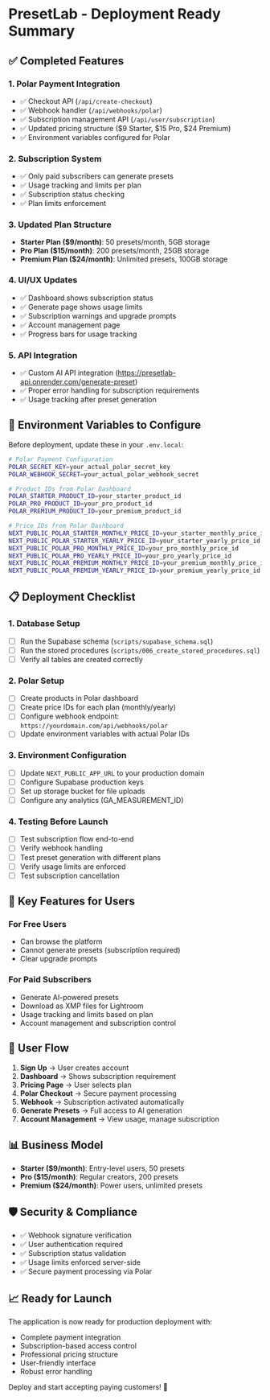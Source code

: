 # PresetLab - Deployment Ready Summary

## ✅ Completed Features

### 1. **Polar Payment Integration**
- ✅ Checkout API (`/api/create-checkout`)
- ✅ Webhook handler (`/api/webhooks/polar`)
- ✅ Subscription management API (`/api/user/subscription`)
- ✅ Updated pricing structure ($9 Starter, $15 Pro, $24 Premium)
- ✅ Environment variables configured for Polar

### 2. **Subscription System**
- ✅ Only paid subscribers can generate presets
- ✅ Usage tracking and limits per plan
- ✅ Subscription status checking
- ✅ Plan limits enforcement

### 3. **Updated Plan Structure**
- **Starter Plan ($9/month)**: 50 presets/month, 5GB storage
- **Pro Plan ($15/month)**: 200 presets/month, 25GB storage  
- **Premium Plan ($24/month)**: Unlimited presets, 100GB storage

### 4. **UI/UX Updates**
- ✅ Dashboard shows subscription status
- ✅ Generate page shows usage limits
- ✅ Subscription warnings and upgrade prompts
- ✅ Account management page
- ✅ Progress bars for usage tracking

### 5. **API Integration**
- ✅ Custom AI API integration (https://presetlab-api.onrender.com/generate-preset)
- ✅ Proper error handling for subscription requirements
- ✅ Usage tracking after preset generation

## 🔧 Environment Variables to Configure

Before deployment, update these in your `.env.local`:

```bash
# Polar Payment Configuration
POLAR_SECRET_KEY=your_actual_polar_secret_key
POLAR_WEBHOOK_SECRET=your_actual_polar_webhook_secret

# Product IDs from Polar Dashboard
POLAR_STARTER_PRODUCT_ID=your_starter_product_id
POLAR_PRO_PRODUCT_ID=your_pro_product_id
POLAR_PREMIUM_PRODUCT_ID=your_premium_product_id

# Price IDs from Polar Dashboard
NEXT_PUBLIC_POLAR_STARTER_MONTHLY_PRICE_ID=your_starter_monthly_price_id
NEXT_PUBLIC_POLAR_STARTER_YEARLY_PRICE_ID=your_starter_yearly_price_id
NEXT_PUBLIC_POLAR_PRO_MONTHLY_PRICE_ID=your_pro_monthly_price_id
NEXT_PUBLIC_POLAR_PRO_YEARLY_PRICE_ID=your_pro_yearly_price_id
NEXT_PUBLIC_POLAR_PREMIUM_MONTHLY_PRICE_ID=your_premium_monthly_price_id
NEXT_PUBLIC_POLAR_PREMIUM_YEARLY_PRICE_ID=your_premium_yearly_price_id
```

## 📋 Deployment Checklist

### 1. **Database Setup**
- [ ] Run the Supabase schema (`scripts/supabase_schema.sql`)
- [ ] Run the stored procedures (`scripts/006_create_stored_procedures.sql`)
- [ ] Verify all tables are created correctly

### 2. **Polar Setup**
- [ ] Create products in Polar dashboard
- [ ] Create price IDs for each plan (monthly/yearly)
- [ ] Configure webhook endpoint: `https://yourdomain.com/api/webhooks/polar`
- [ ] Update environment variables with actual Polar IDs

### 3. **Environment Configuration**
- [ ] Update `NEXT_PUBLIC_APP_URL` to your production domain
- [ ] Configure Supabase production keys
- [ ] Set up storage bucket for file uploads
- [ ] Configure any analytics (GA_MEASUREMENT_ID)

### 4. **Testing Before Launch**
- [ ] Test subscription flow end-to-end
- [ ] Verify webhook handling
- [ ] Test preset generation with different plans
- [ ] Verify usage limits are enforced
- [ ] Test subscription cancellation

## 🚀 Key Features for Users

### **For Free Users**
- Can browse the platform
- Cannot generate presets (subscription required)
- Clear upgrade prompts

### **For Paid Subscribers**
- Generate AI-powered presets
- Download as XMP files for Lightroom
- Usage tracking and limits based on plan
- Account management and subscription control

## 🔄 User Flow

1. **Sign Up** → User creates account
2. **Dashboard** → Shows subscription requirement
3. **Pricing Page** → User selects plan
4. **Polar Checkout** → Secure payment processing
5. **Webhook** → Subscription activated automatically
6. **Generate Presets** → Full access to AI generation
7. **Account Management** → View usage, manage subscription

## 📊 Business Model

- **Starter ($9/month)**: Entry-level users, 50 presets
- **Pro ($15/month)**: Regular creators, 200 presets  
- **Premium ($24/month)**: Power users, unlimited presets

## 🛡️ Security & Compliance

- ✅ Webhook signature verification
- ✅ User authentication required
- ✅ Subscription status validation
- ✅ Usage limits enforced server-side
- ✅ Secure payment processing via Polar

## 📈 Ready for Launch

The application is now ready for production deployment with:
- Complete payment integration
- Subscription-based access control
- Professional pricing structure
- User-friendly interface
- Robust error handling

Deploy and start accepting paying customers! 🎉